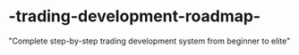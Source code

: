 # -trading-development-roadmap-
"Complete step-by-step trading development system from beginner to elite"
